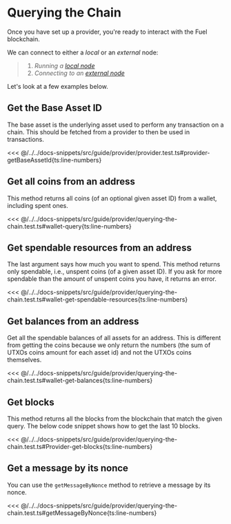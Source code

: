 # Querying the Chain

Once you have set up a provider, you're ready to interact with the Fuel blockchain.

We can connect to either a _*local*_ or an _*external*_ node:

> 1. _Running a [local node](/getting-started/connecting-to-a-local-node.md)_
> 1. _Connecting to an [external node](/getting-started/connecting-to-testnet.md)_

Let's look at a few examples below.

## Get the Base Asset ID

The base asset is the underlying asset used to perform any transaction on a chain. This should be fetched from a provider to then be used in transactions.

<<< @/../../docs-snippets/src/guide/provider/provider.test.ts#provider-getBaseAssetId{ts:line-numbers}

## Get all coins from an address

This method returns all coins (of an optional given asset ID) from a wallet, including spent ones.

<<< @/../../docs-snippets/src/guide/provider/querying-the-chain.test.ts#wallet-query{ts:line-numbers}

## Get spendable resources from an address

The last argument says how much you want to spend. This method returns only spendable, i.e., unspent coins (of a given asset ID). If you ask for more spendable than the amount of unspent coins you have, it returns an error.

<<< @/../../docs-snippets/src/guide/provider/querying-the-chain.test.ts#wallet-get-spendable-resources{ts:line-numbers}

## Get balances from an address

Get all the spendable balances of all assets for an address. This is different from getting the coins because we only return the numbers (the sum of UTXOs coins amount for each asset id) and not the UTXOs coins themselves.

<<< @/../../docs-snippets/src/guide/provider/querying-the-chain.test.ts#wallet-get-balances{ts:line-numbers}

## Get blocks

This method returns all the blocks from the blockchain that match the given query. The below code snippet shows how to get the last 10 blocks.

<<< @/../../docs-snippets/src/guide/provider/querying-the-chain.test.ts#Provider-get-blocks{ts:line-numbers}

## Get a message by its nonce

You can use the `getMessageByNonce` method to retrieve a message by its nonce.

<<< @/../../docs-snippets/src/guide/provider/querying-the-chain.test.ts#getMessageByNonce{ts:line-numbers}

<!-- TODO: fix these examples to not reference hardcoded values after #1356 which introduces message generation tools
### Get messages

You can use the `getMessages` method to retrieve a list of messages from the blockchain.

<<< @/../../docs-snippets/src/guide/provider/querying-the-chain.test.ts#Message-getMessages{ts:line-numbers}

## Get resources

You can use the `getResourcesToSpend` method to retrieve a list of all the resources (coins + assets) that can be spent by a given address.

<<< @/../../docs-snippets/src/guide/provider/querying-the-chain.test.ts#Message-getResourcesToSpend{ts:line-numbers}

## Get message proof

A message proof is a cryptographic proof that a message was included in a block. You can use the `getMessageProof` method to retrieve a message proof for a given transaction ID and message ID.

<<< @/../../docs-snippets/src/guide/provider/querying-the-chain.test.ts#Message-getMessageProof{ts:line-numbers}

--->

<!-- TODO: Add docs for the two new parameters `commitBlockId` and `commitBlockHeight` -->
